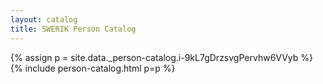 ```yaml
---
layout: catalog
title: SWERIK Person Catalog
---
```

{% assign p = site.data._person-catalog.i-9kL7gDrzsvgPervhw6VVyb %}
{% include person-catalog.html p=p %}

